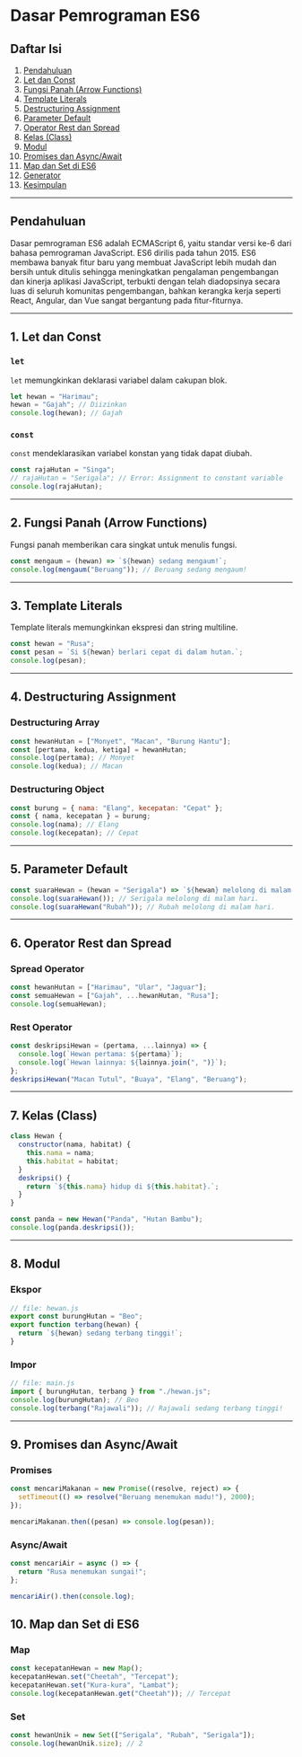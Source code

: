 # Dasar Pemrograman ES6

## Daftar Isi
1. [Pendahuluan](#pendahuluan)
2. [Let dan Const](#1-let-dan-const)
3. [Fungsi Panah (Arrow Functions)](#2-fungsi-panah-arrow-functions)
4. [Template Literals](#3-template-literals)
5. [Destructuring Assignment](#4-destructuring-assignment)
6. [Parameter Default](5-parameter-default)
7. [Operator Rest dan Spread](#6-operator-rest-dan-spread)
8. [Kelas (Class)](#7-kelas-class)
9. [Modul](#modul)
10. [Promises dan Async/Await](#promises-dan-asyncawait)
11. [Map dan Set di ES6](#map-dan-set-di-es6)
12. [Generator](#generator)
13. [Kesimpulan](#kesimpulan)

---

## Pendahuluan
Dasar pemrograman ES6 adalah ECMAScript 6, yaitu standar versi ke-6 dari bahasa pemrograman JavaScript. ES6 dirilis pada tahun 2015. ES6 membawa banyak fitur baru yang membuat JavaScript lebih mudah dan bersih untuk ditulis sehingga meningkatkan pengalaman pengembangan dan kinerja aplikasi JavaScript, terbukti dengan telah diadopsinya secara luas di seluruh komunitas pengembangan, bahkan kerangka kerja seperti React, Angular, dan Vue sangat bergantung pada fitur-fiturnya.

---

## 1. Let dan Const
### `let`
`let` memungkinkan deklarasi variabel dalam cakupan blok.
```js
let hewan = "Harimau";
hewan = "Gajah"; // Diizinkan
console.log(hewan); // Gajah
```

### `const`
`const` mendeklarasikan variabel konstan yang tidak dapat diubah.
```js
const rajaHutan = "Singa";
// rajaHutan = "Serigala"; // Error: Assignment to constant variable
console.log(rajaHutan);
```

---

## 2. Fungsi Panah (Arrow Functions)
Fungsi panah memberikan cara singkat untuk menulis fungsi.
```js
const mengaum = (hewan) => `${hewan} sedang mengaum!`;
console.log(mengaum("Beruang")); // Beruang sedang mengaum!
```

---

## 3. Template Literals
Template literals memungkinkan ekspresi dan string multiline.
```js
const hewan = "Rusa";
const pesan = `Si ${hewan} berlari cepat di dalam hutan.`;
console.log(pesan);
```

---

## 4. Destructuring Assignment
### Destructuring Array
```js
const hewanHutan = ["Monyet", "Macan", "Burung Hantu"];
const [pertama, kedua, ketiga] = hewanHutan;
console.log(pertama); // Monyet
console.log(kedua); // Macan
```

### Destructuring Object
```js
const burung = { nama: "Elang", kecepatan: "Cepat" };
const { nama, kecepatan } = burung;
console.log(nama); // Elang
console.log(kecepatan); // Cepat
```

---

## 5. Parameter Default
```js
const suaraHewan = (hewan = "Serigala") => `${hewan} melolong di malam hari.`;
console.log(suaraHewan()); // Serigala melolong di malam hari.
console.log(suaraHewan("Rubah")); // Rubah melolong di malam hari.
```

---

## 6. Operator Rest dan Spread
### Spread Operator
```js
const hewanHutan = ["Harimau", "Ular", "Jaguar"];
const semuaHewan = ["Gajah", ...hewanHutan, "Rusa"];
console.log(semuaHewan);
```

### Rest Operator
```js
const deskripsiHewan = (pertama, ...lainnya) => {
  console.log(`Hewan pertama: ${pertama}`);
  console.log(`Hewan lainnya: ${lainnya.join(", ")}`);
};
deskripsiHewan("Macan Tutul", "Buaya", "Elang", "Beruang");
```

---

## 7. Kelas (Class)
```js
class Hewan {
  constructor(nama, habitat) {
    this.nama = nama;
    this.habitat = habitat;
  }
  deskripsi() {
    return `${this.nama} hidup di ${this.habitat}.`;
  }
}

const panda = new Hewan("Panda", "Hutan Bambu");
console.log(panda.deskripsi());
```

---

## 8. Modul
### Ekspor
```js
// file: hewan.js
export const burungHutan = "Beo";
export function terbang(hewan) {
  return `${hewan} sedang terbang tinggi!`;
}
```

### Impor
```js
// file: main.js
import { burungHutan, terbang } from "./hewan.js";
console.log(burungHutan); // Beo
console.log(terbang("Rajawali")); // Rajawali sedang terbang tinggi!
```

---

## 9. Promises dan Async/Await
### Promises
```js
const mencariMakanan = new Promise((resolve, reject) => {
  setTimeout(() => resolve("Beruang menemukan madu!"), 2000);
});

mencariMakanan.then((pesan) => console.log(pesan));
```

### Async/Await
```js
const mencariAir = async () => {
  return "Rusa menemukan sungai!";
};

mencariAir().then(console.log);
```

## 10. Map dan Set di ES6
### Map
```js
const kecepatanHewan = new Map();
kecepatanHewan.set("Cheetah", "Tercepat");
kecepatanHewan.set("Kura-kura", "Lambat");
console.log(kecepatanHewan.get("Cheetah")); // Tercepat
```

### Set
```js
const hewanUnik = new Set(["Serigala", "Rubah", "Serigala"]);
console.log(hewanUnik.size); // 2
```
